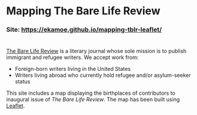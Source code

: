 # Mapping The Bare Life Review

### Site: https://ekamoe.github.io/mapping-tblr-leaflet/

#

[The Bare Life Review](https://barelifereview.org) is a literary journal whose sole mission is to publish immigrant and refugee writers. We accept work from:

- Foreign-born writers living in the United States
- Writers living abroad who currently hold refugee and/or asylum-seeker status

This site includes a map displaying the birthplaces of contributors to inaugural issue of *The Bare Life Review*. The map has been built using [Leaflet](https://leafletjs.com/examples/quick-start/).
